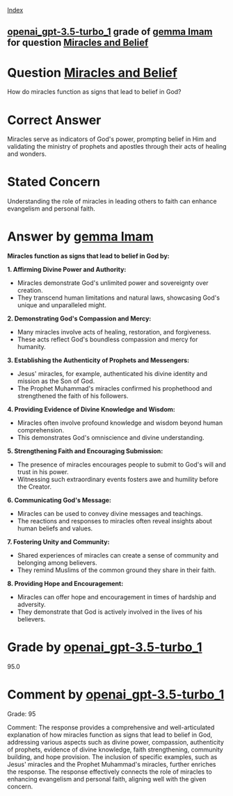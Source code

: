 
[Index](../../../../index.md)
## [openai_gpt-3.5-turbo_1](../../../grading_models/openai_gpt-3.5-turbo_1.md) grade of [gemma Imam](../../../answering_models/gemma_Imam.md) for question [Miracles and Belief](../../../questions/Miracles_and_Belief.md)

# Question [Miracles and Belief](../../../questions/Miracles_and_Belief.md)
How do miracles function as signs that lead to belief in God?

# Correct Answer
Miracles serve as indicators of God's power, prompting belief in Him and validating the ministry of prophets and apostles through their acts of healing and wonders.

# Stated Concern
Understanding the role of miracles in leading others to faith can enhance evangelism and personal faith.

# Answer by [gemma Imam](../../../answering_models/gemma_Imam.md)
**Miracles function as signs that lead to belief in God by:**

**1. Affirming Divine Power and Authority:**

* Miracles demonstrate God's unlimited power and sovereignty over creation.
* They transcend human limitations and natural laws, showcasing God's unique and unparalleled might.

**2. Demonstrating God's Compassion and Mercy:**

* Many miracles involve acts of healing, restoration, and forgiveness.
* These acts reflect God's boundless compassion and mercy for humanity.

**3. Establishing the Authenticity of Prophets and Messengers:**

* Jesus' miracles, for example, authenticated his divine identity and mission as the Son of God.
* The Prophet Muhammad's miracles confirmed his prophethood and strengthened the faith of his followers.

**4. Providing Evidence of Divine Knowledge and Wisdom:**

* Miracles often involve profound knowledge and wisdom beyond human comprehension.
* This demonstrates God's omniscience and divine understanding.

**5. Strengthening Faith and Encouraging Submission:**

* The presence of miracles encourages people to submit to God's will and trust in his power.
* Witnessing such extraordinary events fosters awe and humility before the Creator.

**6. Communicating God's Message:**

* Miracles can be used to convey divine messages and teachings.
* The reactions and responses to miracles often reveal insights about human beliefs and values.

**7. Fostering Unity and Community:**

* Shared experiences of miracles can create a sense of community and belonging among believers.
* They remind Muslims of the common ground they share in their faith.

**8. Providing Hope and Encouragement:**

* Miracles can offer hope and encouragement in times of hardship and adversity.
* They demonstrate that God is actively involved in the lives of his believers.

# Grade by [openai_gpt-3.5-turbo_1](../../../grading_models/openai_gpt-3.5-turbo_1.md)
95.0

# Comment by [openai_gpt-3.5-turbo_1](../../../grading_models/openai_gpt-3.5-turbo_1.md)
Grade: 95

Comment: The response provides a comprehensive and well-articulated explanation of how miracles function as signs that lead to belief in God, addressing various aspects such as divine power, compassion, authenticity of prophets, evidence of divine knowledge, faith strengthening, community building, and hope provision. The inclusion of specific examples, such as Jesus' miracles and the Prophet Muhammad's miracles, further enriches the response. The response effectively connects the role of miracles to enhancing evangelism and personal faith, aligning well with the given concern.
